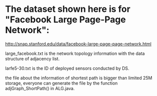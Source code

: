 # The dataset shown here is for "Facebook Large Page-Page Network":
http://snap.stanford.edu/data/facebook-large-page-page-network.html

large_facebook.txt is the network topology information with the data structure of adjacency list.

larfe5-30.txt is the ID of deployed sensors conducted by DS.

the file about the information of shortest path is bigger than limited 25M storage, everyone can generate the file by the function adjGraph_ShortPath() in ALG.java.
